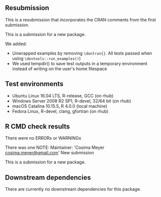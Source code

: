 ## Resubmission

This is a resubmission that incorporates the CRAN comments from the first submission.

This is a submission for a new package.

We added:

- Unwrapped examples by removing `\dontrun{}`. All tests passed when using `\devtools::run_examples()`)
- We used tempdir() to save test outputs in a temporary environment instead of writing on the user's home filespace

## Test environments

* Ubuntu Linux 16.04 LTS, R-release, GCC (on rhub)
* Windows Server 2008 R2 SP1, R-devel, 32/64 bit (on rhub)
* macOS Catalina 10.15.5, R 4.0.0 (local machine)
* Fedora Linux, R-devel, clang, gfortran (on rhub)

## R CMD check results
There were no ERRORs or WARNINGs

There was one NOTE:
Maintainer: 'Cosima Meyer <cosima.meyer@gmail.com>'
New submission

This is a submission for a new package.

## Downstream dependencies
There are currently no downstream dependencies for this package.
